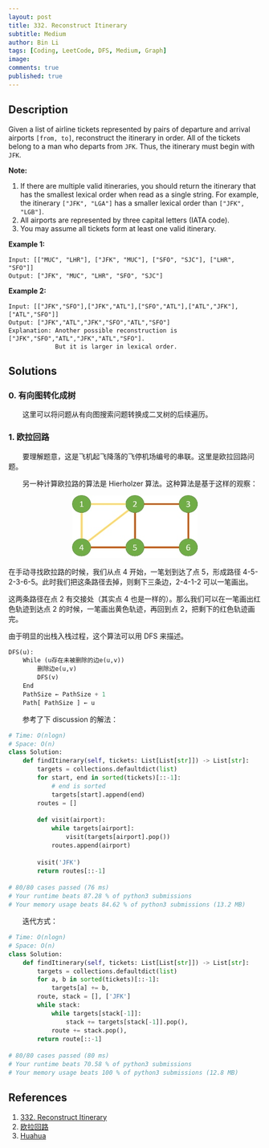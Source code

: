 ```yaml
---
layout: post
title: 332. Reconstruct Itinerary
subtitle: Medium
author: Bin Li
tags: [Coding, LeetCode, DFS, Medium, Graph]
image: 
comments: true
published: true
---
```


## Description

Given a list of airline tickets represented by pairs of departure and arrival airports `[from, to]`, reconstruct the itinerary in order. All of the tickets belong to a man who departs from `JFK`. Thus, the itinerary must begin with `JFK`.

**Note:**

1. If there are multiple valid itineraries, you should return the itinerary that has the smallest lexical order when read as a single string. For example, the itinerary `["JFK", "LGA"]` has a smaller lexical order than `["JFK", "LGB"]`.
2. All airports are represented by three capital letters (IATA code).
3. You may assume all tickets form at least one valid itinerary.

**Example 1:**

```
Input: [["MUC", "LHR"], ["JFK", "MUC"], ["SFO", "SJC"], ["LHR", "SFO"]]
Output: ["JFK", "MUC", "LHR", "SFO", "SJC"]
```

**Example 2:**

```
Input: [["JFK","SFO"],["JFK","ATL"],["SFO","ATL"],["ATL","JFK"],["ATL","SFO"]]
Output: ["JFK","ATL","JFK","SFO","ATL","SFO"]
Explanation: Another possible reconstruction is ["JFK","SFO","ATL","JFK","ATL","SFO"].
             But it is larger in lexical order.
```


## Solutions
### 0. 有向图转化成树
　　这里可以将问题从有向图搜索问题转换成二叉树的后续遍历。

### 1. 欧拉回路
　　要理解题意，这是飞机起飞降落的飞停机场编号的串联。这里是欧拉回路问题。

　　另一种计算欧拉路的算法是 Hierholzer 算法。这种算法是基于这样的观察：

<p align="center">
  <img width="" height="" src="/img/media/15589364080900.jpg">
</p>

在手动寻找欧拉路的时候，我们从点 4 开始，一笔划到达了点 5，形成路径 4-5-2-3-6-5。此时我们把这条路径去掉，则剩下三条边，2-4-1-2 可以一笔画出。

这两条路径在点 2 有交接处（其实点 4 也是一样的）。那么我们可以在一笔画出红色轨迹到达点 2 的时候，一笔画出黄色轨迹，再回到点 2，把剩下的红色轨迹画完。

由于明显的出栈入栈过程，这个算法可以用 DFS 来描述。

```python
DFS(u):
	While (u存在未被删除的边e(u,v))
		删除边e(u,v)
		DFS(v)
	End
	PathSize ← PathSize + 1
	Path[ PathSize ] ← u
```

　　参考了下 discussion 的解法：
```python
# Time: O(nlogn)
# Space: O(n)
class Solution:
    def findItinerary(self, tickets: List[List[str]]) -> List[str]:
        targets = collections.defaultdict(list)
        for start, end in sorted(tickets)[::-1]:
            # end is sorted
            targets[start].append(end)
        routes = []

        def visit(airport):
            while targets[airport]:
                visit(targets[airport].pop())
            routes.append(airport)

        visit('JFK')
        return routes[::-1]

# 80/80 cases passed (76 ms)
# Your runtime beats 87.28 % of python3 submissions
# Your memory usage beats 84.62 % of python3 submissions (13.2 MB)
```

　　迭代方式：
```python
# Time: O(nlogn)
# Space: O(n)
class Solution:
    def findItinerary(self, tickets: List[List[str]]) -> List[str]:
        targets = collections.defaultdict(list)
        for a, b in sorted(tickets)[::-1]:
            targets[a] += b,
        route, stack = [], ['JFK']
        while stack:
            while targets[stack[-1]]:
                stack += targets[stack[-1]].pop(),
            route += stack.pop(),
        return route[::-1]

# 80/80 cases passed (80 ms)
# Your runtime beats 70.58 % of python3 submissions
# Your memory usage beats 100 % of python3 submissions (12.8 MB)
```

## References
1. [332. Reconstruct Itinerary](https://leetcode.com/problems/reconstruct-itinerary/)
2. [欧拉回路](https://ikely.me/2015/06/28/%E6%AC%A7%E6%8B%89%E8%B7%AF/)
3. [Huahua](https://www.youtube.com/watch?v=4udFSOWQpdg)